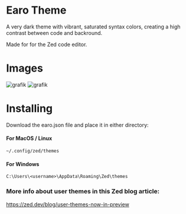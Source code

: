 # Earo Theme
A very dark theme with vibrant, saturated syntax colors, creating a high contrast between code and backround.

Made for for the Zed code editor.

# Images

![grafik](https://github.com/user-attachments/assets/0a240339-262c-4d1a-b58d-c644c0776b9c)
![grafik](https://github.com/user-attachments/assets/fdc108ce-ad09-47ab-a4a6-aab10731689a)

# Installing
Download the earo.json file and place it in either directory:

#### For MacOS / Linux
``~/.config/zed/themes``

#### For Windows
``C:\Users\<username>\AppData\Roaming\Zed\themes``

### More info about user themes in this Zed blog article:
https://zed.dev/blog/user-themes-now-in-preview
